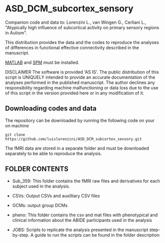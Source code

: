 # ASD_DCM_subcortex_sensory

Companion code and data to: Lorenzini L., van Wingen G., Cerliani L., "Atypically high influence of subcortical activity on primary sensory regions in Autism".

This distribution provides the data and the codes to reproduce the analyses of differences in functional effective connectivity described in the manuscript. 

[MATLAB](https://mathworks.com) and [SPM](https://www.fil.ion.ucl.ac.uk/spm/software/spm12/) must be installed. 


DISCLAIMER The software is provided 'AS IS'. The public distribution of this script is UNIQUELY intended to provide an accurate documentation of the analyses performed in the published manuscript. The author declines any responsibility regarding machine malfunctioning or data loss due to the use of this script in the version provided here or in any modification of it.

## Downloading codes and data

The repository can be downloaded by running the following code on your on machine

```
git clone https://github.com/luislorenzini/ASD_DCM_subcortex_sensory.git
```

The fMRI data are stored in a separate folder and must be downloaded separately to be able to reproduce the analysis. 



## FOLDER CONTENTS

- Sub_359: This folder contains the fMRI raw files and derivatives for each subject used in the analysis. 

- CSVs: Output CSVs and auxilliary CSV files

- GCMs: output group DCMs 

- pheno: This folder contains the csv and mat files with phenotypical and clinical information about the ABIDE participants used in the analysis 

- JOBS: Scripts to replicate the analysis presented in the manuscript step-by-step. A guide to run the scripts can be found in the folder description

